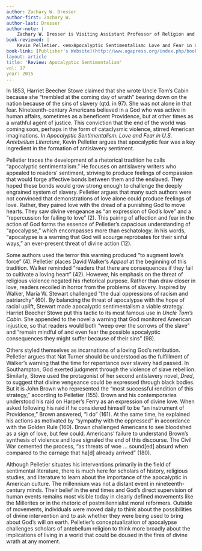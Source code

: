 ```yaml
---
author: Zachary W. Dresser
author-first: Zachary W.
author-last: Dresser
author-note: |
    Zachary W. Dresser is Visiting Assistant Professor of Religion and Culture at Virginia Tech.
book-reviewed: |
    Kevin Pelletier. <em>Apocalyptic Sentimentalism: Love and Fear in U.S. Antebellum Literature</em>. Athens and London: University of Georgia Press, 2015. xiv+256 pp. ISBN 978-0-8203-3948-1. 
book-link: [Publisher's Website](http://www.ugapress.org/index.php/books/apocalyptic_sentimentalism)
layout: article
title: 'Review: Apocalyptic Sentimentalism'
vol: 17
year: 2015
...
```


In 1853, Harriet Beecher Stowe claimed that she wrote Uncle Tom’s Cabin because she “trembled at the coming day of wrath” bearing down on the nation because of the sins of slavery (qtd. in 97). She was not alone in that fear. Nineteenth-century Americans believed in a God who was active in human affairs, sometimes as a beneficent Providence, but at other times as a wrathful agent of justice. This conviction that the end of the world was coming soon, perhaps in the form of cataclysmic violence, stirred American imaginations. *In Apocalyptic Sentimentalism: Love and Fear in U.S. Antebellum Literature*, Kevin Pelletier argues that apocalyptic fear was a key ingredient in the formation of antislavery sentiment.
 
Pelletier traces the development of a rhetorical tradition he calls “apocalyptic sentimentalism.” He focuses on antislavery writers who appealed to readers’ sentiment, striving to produce feelings of compassion that would forge affective bonds between them and the enslaved.  They hoped these bonds would grow strong enough to challenge the deeply engrained system of slavery. Pelletier argues that many such authors were not convinced that demonstrations of love alone could produce feelings of love. Rather, they paired love with the dread of a punishing God to move hearts. They saw divine vengeance as “an expression of God’s love” and a “repercussion for failing to love” (2). This pairing of affection and fear in the action of God forms the essence of Pelletier’s capacious understanding of “apocalypse,” which encompasses more than eschatology. In his words, “apocalypse is a warning that God will scourge reprobates for their sinful ways,” an ever-present threat of divine action (12). 

Some authors used the terror this warning produced “to augment love’s force” (4). Pelletier places David Walker’s *Appeal* at the beginning of this tradition. Walker reminded “readers that there are consequences if they fail to cultivate a loving heart” (42). However, his emphasis on the threat of religious violence negated his rhetorical purpose. Rather than draw closer in love, readers recoiled in horror from the problems of slavery. Inspired by Walker, Maria W. Stewart challenged “the dual oppressions of racism and patriarchy” (60). By balancing the threat of apocalypse with the hope of racial uplift, Stewart made apocalyptic sentimentalism a viable strategy. Harriet Beecher Stowe put this tactic to its most famous use in *Uncle Tom’s Cabin*. She appended to the novel a warning that God monitored American injustice, so that readers would both “weep over the sorrows of the slave” and “remain mindful of and even fear the possible apocalyptic consequences they might suffer because of their sins” (98). 

Others styled themselves as incarnations of a loving God’s retribution. Pelletier argues that Nat Turner should be understood as the fulfillment of Walker’s warning that the time for repentance over slavery had passed. In Southampton, God exerted judgment through the violence of slave rebellion. Similarly, Stowe used the protagonist of her second antislavery novel, *Dred*, to suggest that divine vengeance could be expressed through black bodies. But it is John Brown who represented the “most successful rendition of this strategy,” according to Pelletier (155). Brown and his contemporaries understood his raid on Harper’s Ferry as an expression of divine love. When asked following his raid if he considered himself to be “an instrument of Providence,” Brown answered, “I do” (161). At the same time, he explained his actions as motivated by “sympathy with the oppressed” in accordance with the Golden Rule (160). Brown challenged Americans to see bloodshed as a sign of love, but few could. Americans’ failure to understand Brown’s synthesis of violence and love signaled the end of this discourse. The Civil War cemented the process, “as threats of woe … sound[ed] absurd when compared to the carnage that ha[d] already arrived” (180).

Although Pelletier situates his interventions primarily in the field of sentimental literature, there is much here for scholars of history, religious studies, and literature to learn about the importance of the apocalyptic in American culture. The millennium was not a distant event in nineteenth-century minds. Their belief in the end times and God’s direct supervision of human events remains most visible today in clearly defined movements like the Millerites or in the rhetoric of postmillennialist moral reformers. Outside of movements, individuals were moved daily to think about the possibilities of divine intervention and to ask whether they were being used to bring about God’s will on earth. Pelletier’s conceptualization of apocalypse challenges scholars of antebellum religion to think more broadly about the implications of living in a world that could be doused in the fires of divine wrath at any moment. 
